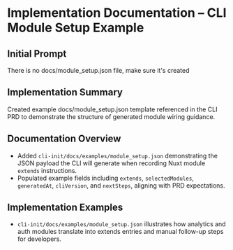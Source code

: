 # Implementation Documentation – CLI Module Setup Example

## Initial Prompt
There is no docs/module_setup.json file, make sure it's created

## Implementation Summary
Created example docs/module_setup.json template referenced in the CLI PRD to demonstrate the structure of generated module wiring guidance.

## Documentation Overview
- Added `cli-init/docs/examples/module_setup.json` demonstrating the JSON payload the CLI will generate when recording Nuxt module `extends` instructions.
- Populated example fields including `extends`, `selectedModules`, `generatedAt`, `cliVersion`, and `nextSteps`, aligning with PRD expectations.

## Implementation Examples
- `cli-init/docs/examples/module_setup.json` illustrates how analytics and auth modules translate into extends entries and manual follow-up steps for developers.
